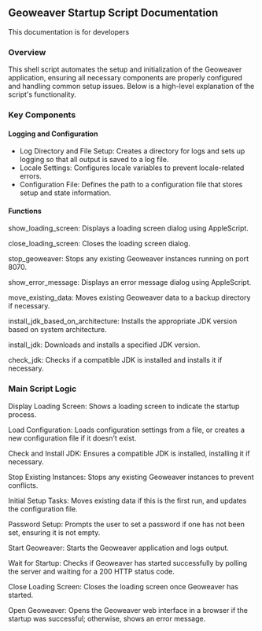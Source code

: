 ## Geoweaver Startup Script Documentation
This documentation is for developers

### Overview

This shell script automates the setup and initialization of the Geoweaver application, ensuring all necessary components are properly configured and handling common setup issues. Below is a high-level explanation of the script's functionality.

### Key Components

#### Logging and Configuration

- Log Directory and File Setup: Creates a directory for logs and sets up logging so that all output is saved to a log file.
- Locale Settings: Configures locale variables to prevent locale-related errors.
- Configuration File: Defines the path to a configuration file that stores setup and state information.

#### Functions

show_loading_screen: Displays a loading screen dialog using AppleScript.

close_loading_screen: Closes the loading screen dialog.

stop_geoweaver: Stops any existing Geoweaver instances running on port 8070.

show_error_message: Displays an error message dialog using AppleScript.

move_existing_data: Moves existing Geoweaver data to a backup directory if necessary.

install_jdk_based_on_architecture: Installs the appropriate JDK version based on system architecture.

install_jdk: Downloads and installs a specified JDK version.

check_jdk: Checks if a compatible JDK is installed and installs it if necessary.

### Main Script Logic

Display Loading Screen: Shows a loading screen to indicate the startup process.

Load Configuration: Loads configuration settings from a file, or creates a new configuration file if it doesn't exist.

Check and Install JDK: Ensures a compatible JDK is installed, installing it if necessary.

Stop Existing Instances: Stops any existing Geoweaver instances to prevent conflicts.

Initial Setup Tasks: Moves existing data if this is the first run, and updates the configuration file.

Password Setup: Prompts the user to set a password if one has not been set, ensuring it is not empty.

Start Geoweaver: Starts the Geoweaver application and logs output.

Wait for Startup: Checks if Geoweaver has started successfully by polling the server and waiting for a 200 HTTP status code.

Close Loading Screen: Closes the loading screen once Geoweaver has started.

Open Geoweaver: Opens the Geoweaver web interface in a browser if the startup was successful; otherwise, shows an error message.